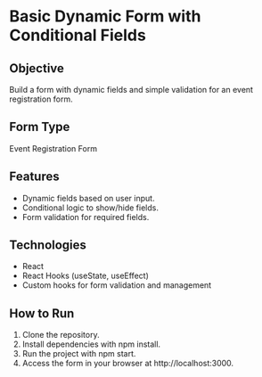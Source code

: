 # Basic Dynamic Form with Conditional Fields

## Objective
Build a form with dynamic fields and simple validation for an event registration form.

## Form Type
Event Registration Form

## Features
- Dynamic fields based on user input.
- Conditional logic to show/hide fields.
- Form validation for required fields.

## Technologies
- React
- React Hooks (useState, useEffect)
- Custom hooks for form validation and management

## How to Run
1. Clone the repository.
2. Install dependencies with npm install.
3. Run the project with npm start.
4. Access the form in your browser at http://localhost:3000.


